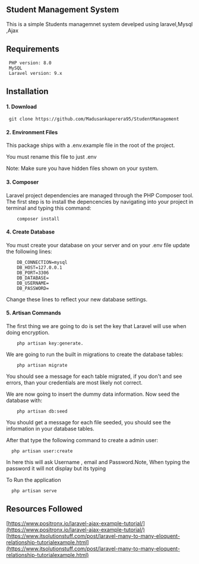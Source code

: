

## Student Management System

This is a simple Students managemnet system develped using laravel,Mysql ,Ajax

## Requirements
     PHP version: 8.0
     MySQL
     Laravel version: 9.x

## Installation

#### 1. Download

     git clone https://github.com/Madusankaperera95/StudentManagement

#### 2. Environment Files
This package ships with a .env.example file in the root of the project.

You must rename this file to just .env

Note: Make sure you have hidden files shown on your system.

#### 3. Composer
Laravel project dependencies are managed through the PHP Composer tool. The first step is to install the depencencies by navigating into your project in terminal and typing this command:

        composer install

#### 4. Create Database
You must create your database on your server and on your .env file update the following lines:

        DB_CONNECTION=mysql
        DB_HOST=127.0.0.1
        DB_PORT=3306
        DB_DATABASE=
        DB_USERNAME=
        DB_PASSWORD=

Change these lines to reflect your new database settings.

#### 5. Artisan Commands

The first thing we are going to do is set the key that Laravel will use when doing encryption.

        php artisan key:generate.

We are going to run the built in migrations to create the database tables:

        php artisan migrate

You should see a message for each table migrated, if you don't and see errors, than your credentials are most likely not correct.

We are now going to insert the dummy data information.
Now seed the database with:

        php artisan db:seed

You should get a message for each file seeded, you should see the information in your database tables.


After that type the following command to create a admin user:
         
      php artisan user:create
In here this will ask Username , email and Password.Note, When typing the password it will not display but its typing


To Run the application

      php artisan serve

## Resources Followed
[https://www.positronx.io/laravel-ajax-example-tutorial/](https://www.positronx.io/laravel-ajax-example-tutorial/)
[https://www.itsolutionstuff.com/post/laravel-many-to-many-eloquent-relationship-tutorialexample.html](https://www.itsolutionstuff.com/post/laravel-many-to-many-eloquent-relationship-tutorialexample.html)
